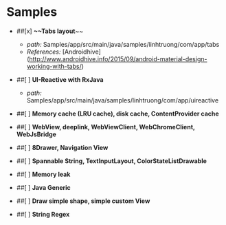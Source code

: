 # Samples
- ##[x] **~~Tabs layout**~~
  + *path:* Samples/app/src/main/java/samples/linhtruong/com/app/tabs
  + *References:* [Androidhive] (http://www.androidhive.info/2015/09/android-material-design-working-with-tabs/)

- ##[ ] **UI-Reactive with RxJava**
  + *path:* Samples/app/src/main/java/samples/linhtruong/com/app/uireactive

- ##[ ] **Memory cache (LRU cache), disk cache, ContentProvider cache**

- ##[ ] **WebView, deeplink, WebViewClient, WebChromeClient, WebJsBridge**

- ##[ ] **8Drawer, Navigation View**

- ##[ ] **Spannable String, TextInputLayout, ColorStateListDrawable**

- ##[ ] **Memory leak**

- ##[ ] **Java Generic**

- ##[ ] **Draw simple shape, simple custom View**

- ##[ ] **String Regex**


